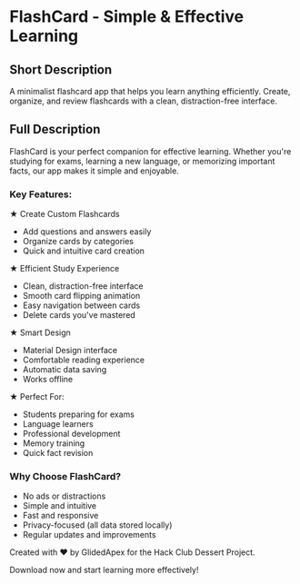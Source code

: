 # FlashCard - Simple & Effective Learning

## Short Description
A minimalist flashcard app that helps you learn anything efficiently. Create, organize, and review flashcards with a clean, distraction-free interface.

## Full Description
FlashCard is your perfect companion for effective learning. Whether you're studying for exams, learning a new language, or memorizing important facts, our app makes it simple and enjoyable.

### Key Features:
★ Create Custom Flashcards
- Add questions and answers easily
- Organize cards by categories
- Quick and intuitive card creation

★ Efficient Study Experience
- Clean, distraction-free interface
- Smooth card flipping animation
- Easy navigation between cards
- Delete cards you've mastered

★ Smart Design
- Material Design interface
- Comfortable reading experience
- Automatic data saving
- Works offline

★ Perfect For:
- Students preparing for exams
- Language learners
- Professional development
- Memory training
- Quick fact revision

### Why Choose FlashCard?
- No ads or distractions
- Simple and intuitive
- Fast and responsive
- Privacy-focused (all data stored locally)
- Regular updates and improvements

Created with ❤️ by GlidedApex for the Hack Club Dessert Project.

Download now and start learning more effectively!
